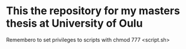# This the repository for my masters thesis at University of Oulu

Remembero to set privileges to scripts with chmod 777 <script.sh>
